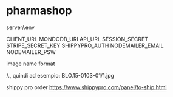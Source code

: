 # pharmashop
server/.env

CLIENT_URL
MONDODB_URI
API_URL
SESSION_SECRET
STRIPE_SECRET_KEY
SHIPPYPRO_AUTH
NODEMAILER_EMAIL
NODEMAILER_PSW



image name format

<codice articolo>/<numero immagine>.<formato>, quindi ad esempio: BLO.15-0103-01/1.jpg
  
 shippy pro order
 https://www.shippypro.com/panel/to-ship.html
